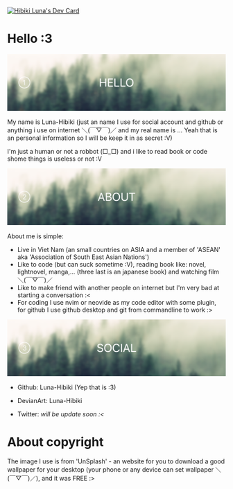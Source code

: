 <a href="https://app.daily.dev/Luna_Hibiki890"><img src="https://api.daily.dev/devcards/a5f8943bb4b44a55b94b954c6c79cd62.png?r=9dp" width="400" alt="Hibiki Luna's Dev Card"/></a>
# Hello :3

![Header image](data/image/github_profile_image_header.png)

My name is Luna-Hibiki (just an name I use for social account and github or anything i use on internet ＼(￣▽￣)／ and my real name is ... Yeah that is an personal information so I will be keep it in as secret :V)

I'm just a human or not a robbot (□_□) and i like to read book or code shome things is useless or not :V


![About image](data/image/github_profile_image_about.png)

About me is simple:

- Live in Viet Nam (an small countries on ASIA and a member of 'ASEAN' aka 'Association of South East Asian Nations')
- Like to code (but can suck sometime :V), reading book like: novel, lightnovel, manga,... (three last is an japanese book) and watching film ＼(￣▽￣)／
- Like to make friend with another people on internet but I'm very bad at starting a conversation :<
- For coding I use nvim or neovide as my code editor with some plugin, for github I use github desktop and git from commandline to work :>

![Social image](data/image/github_profile_image_social.png)

- Github: Luna-Hibiki (Yep that is :3)

- DevianArt: Luna-Hibiki

- Twitter: *will be update soon :<*
# About copyright

The image I use is from 'UnSplash' - an website for you to download a good wallpaper for your desktop (your phone or any device can set wallpaper ＼(￣▽￣)／), and it was FREE :>
